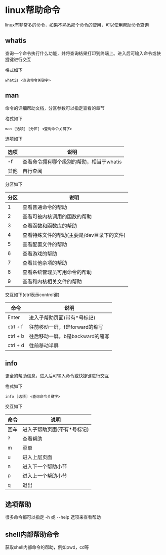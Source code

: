 # linux帮助命令
linux有非常多的命令，如果不熟悉那个命令的使用，可以使用帮助命令查询


## whatis
查询一个命令执行什么功能，并将查询结果打印到终端上。进入后可输入命令或快捷键进行交互

格式如下
```
whatis <查询命令关键字>
```


## man
命令的详细帮助文档，分区参数可以指定查看的章节

格式如下
```
man [选项] [分区] <查询命令关键字>
```

选项如下

|选项 | 说明 |
|--- |--- |
|-f | 查看命令拥有哪个级别的帮助，相当于whatis |
|其他 | 自行查阅 |

分区如下

|分区 | 说明 |
|--- |--- |
|1 | 查看普通命令的帮助 |
|2 | 查看可被内核调用的函数的帮助 |
|3 | 查看函数和函数库的帮助 |
|4 | 查看特殊文件的帮助(主要是/dev目录下的文件) |
|5 | 查看配置文件的帮助 |
|6 | 查看游戏的帮助 |
|7 | 查看其他杂项的帮助 |
|8 | 查看系统管理员可用命令的帮助 |
|9 | 查看和内核相关文件的帮助 |

交互如下(ctrl表示control键)

|命令 | 说明 |
|--- |--- |
|Enter | 进入子帮助页面(带有*号标记) |
|ctrl + f | 往前移动一屏，f是forward的缩写 |
|ctrl + b | 往后移动一屏，b是backward的缩写 |
|ctrl + d | 往前移动半屏 |


## info 
更全的帮助信息，进入后可输入命令或快捷键进行交互

格式如下
```
info [选项] <查询命令关键字>
```

交互如下

|命令 | 说明 |
|--- |--- |
|回车| 进入子帮助页面(带有*号标记) |
|? | 查看帮助 |
|m | 菜单 |
|u | 进入上层页面 |
|n | 进入下一个帮助小节 |
|p | 进入上一个帮助小节 |
|q | 退出 |



## 选项帮助
很多命令都可以指定 -h 或 --help 选项来查看帮助


## shell内部帮助命令
获取shell内部命令的帮助，例如pwd，cd等


